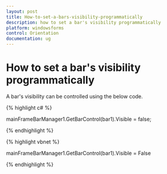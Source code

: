 ```yaml
---
layout: post
title: How-to-set-a-bars-visibility-programmatically
description: how to set a bar's visibility programmatically
platform: windowsforms
control: Orientation
documentation: ug
---
```


# How to set a bar's visibility programmatically

A bar's visibility can be controlled using the below code.

{% highlight c# %}

mainFrameBarManager1.GetBarControl(bar1).Visible = false;

{% endhighlight %}

{% highlight vbnet %}

mainFrameBarManager1.GetBarControl(bar1).Visible = False

{% endhighlight %}

